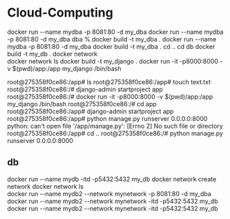 # Cloud-Computing
 docker run --name mydba -p 8081:80 -d my_dba
 docker run --name mydba -p 8081:80 -d my_dba
 dba % docker build -t my_dba .
 docker run --name mydba -p 8081:80 -d my_dba
 docker build -t my_dba . 
 cd ..
 cd db
 docker build -t my_db .
 docker network      
 docker network ls
 docker build -t my_django .
 docker run -it -p8000:8000 -v $(pwd)/app:/app my_django /bin/bash
 
 root@275358f0ce86:/app# ls
 root@275358f0ce86:/app# touch text.txt
 root@275358f0ce86:/# django-admin startproject app
 root@275358f0ce86:/# docker run -it -p8000:8000 -v $(pwd)/app:/app my_django /bin/bash
root@275358f0ce86:/# cd app
root@275358f0ce86:/app# django-admin startproject app
root@275358f0ce86:/app# python manage.py runserver 0.0.0.0:8000
python: can't open file '/app/manage.py': [Errno 2] No such file or directory
root@275358f0ce86:/app# cd ..
root@275358f0ce86:/# python manage.py runserver 0.0.0.0:8000

## db
docker run --name mydb -itd -p5432:5432 my_db
docker network create network
docker network ls  
docker run --name mydb2 --network mynetwork -p 8081:80 -d my_dba
docker run --name mydb2 --network mynetwork -itd -p5432:5432 my_db
docker run --name mydb2 --network mynetwork -itd -p5432:5432 my_db 
